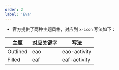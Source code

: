 ```yaml
---
order: 2
label: 'Eva'
---
```


- 官方提供了两种主题风格，对应到 `x-icon` 写法如下：

| 主题     | 对应关键字 | 写法         |
| -------- | ---------- | ------------ |
| Outlined | eao        | eao-activity |
| Filled   | eaf        | eaf-activity |
